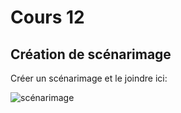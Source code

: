 # Cours 12
## Création de scénarimage
Créer un scénarimage et le joindre ici: 

![scénarimage](https://user-images.githubusercontent.com/89608228/145607282-f6844413-1a4b-4ef7-bb71-c38948fa5554.PNG)
